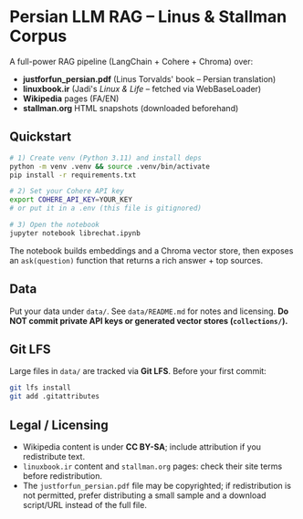 # Persian LLM RAG – Linus & Stallman Corpus

A full-power RAG pipeline (LangChain + Cohere + Chroma) over:
- **justforfun_persian.pdf** (Linus Torvalds' book – Persian translation)
- **linuxbook.ir** (Jadi's *Linux & Life* – fetched via WebBaseLoader)
- **Wikipedia** pages (FA/EN)
- **stallman.org** HTML snapshots (downloaded beforehand)

## Quickstart

```bash
# 1) Create venv (Python 3.11) and install deps
python -m venv .venv && source .venv/bin/activate
pip install -r requirements.txt

# 2) Set your Cohere API key
export COHERE_API_KEY=YOUR_KEY
# or put it in a .env (this file is gitignored)

# 3) Open the notebook
jupyter notebook librechat.ipynb
```

The notebook builds embeddings and a Chroma vector store, then exposes an `ask(question)`
function that returns a rich answer + top sources.

## Data

Put your data under `data/`. See `data/README.md` for notes and licensing.
**Do NOT commit private API keys or generated vector stores (`collections/`).**

## Git LFS

Large files in `data/` are tracked via **Git LFS**. Before your first commit:

```bash
git lfs install
git add .gitattributes
```

## Legal / Licensing

- Wikipedia content is under **CC BY-SA**; include attribution if you redistribute text.
- `linuxbook.ir` content and `stallman.org` pages: check their site terms before redistribution.
- The `justforfun_persian.pdf` file may be copyrighted; if redistribution is not permitted,
  prefer distributing a small sample and a download script/URL instead of the full file.
